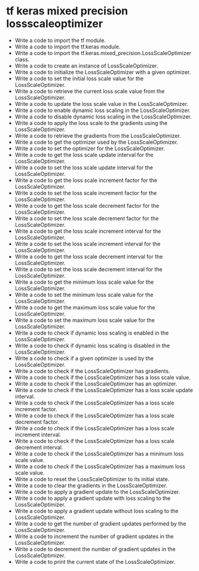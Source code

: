 # tf keras mixed precision lossscaleoptimizer

- Write a code to import the tf module.
- Write a code to import the tf.keras module.
- Write a code to import the tf.keras.mixed_precision.LossScaleOptimizer class.
- Write a code to create an instance of LossScaleOptimizer.
- Write a code to initialize the LossScaleOptimizer with a given optimizer.
- Write a code to set the initial loss scale value for the LossScaleOptimizer.
- Write a code to retrieve the current loss scale value from the LossScaleOptimizer.
- Write a code to update the loss scale value in the LossScaleOptimizer.
- Write a code to enable dynamic loss scaling in the LossScaleOptimizer.
- Write a code to disable dynamic loss scaling in the LossScaleOptimizer.
- Write a code to apply the loss scale to the gradients using the LossScaleOptimizer.
- Write a code to retrieve the gradients from the LossScaleOptimizer.
- Write a code to get the optimizer used by the LossScaleOptimizer.
- Write a code to set the optimizer for the LossScaleOptimizer.
- Write a code to get the loss scale update interval for the LossScaleOptimizer.
- Write a code to set the loss scale update interval for the LossScaleOptimizer.
- Write a code to get the loss scale increment factor for the LossScaleOptimizer.
- Write a code to set the loss scale increment factor for the LossScaleOptimizer.
- Write a code to get the loss scale decrement factor for the LossScaleOptimizer.
- Write a code to set the loss scale decrement factor for the LossScaleOptimizer.
- Write a code to get the loss scale increment interval for the LossScaleOptimizer.
- Write a code to set the loss scale increment interval for the LossScaleOptimizer.
- Write a code to get the loss scale decrement interval for the LossScaleOptimizer.
- Write a code to set the loss scale decrement interval for the LossScaleOptimizer.
- Write a code to get the minimum loss scale value for the LossScaleOptimizer.
- Write a code to set the minimum loss scale value for the LossScaleOptimizer.
- Write a code to get the maximum loss scale value for the LossScaleOptimizer.
- Write a code to set the maximum loss scale value for the LossScaleOptimizer.
- Write a code to check if dynamic loss scaling is enabled in the LossScaleOptimizer.
- Write a code to check if dynamic loss scaling is disabled in the LossScaleOptimizer.
- Write a code to check if a given optimizer is used by the LossScaleOptimizer.
- Write a code to check if the LossScaleOptimizer has gradients.
- Write a code to check if the LossScaleOptimizer has a loss scale value.
- Write a code to check if the LossScaleOptimizer has an optimizer.
- Write a code to check if the LossScaleOptimizer has a loss scale update interval.
- Write a code to check if the LossScaleOptimizer has a loss scale increment factor.
- Write a code to check if the LossScaleOptimizer has a loss scale decrement factor.
- Write a code to check if the LossScaleOptimizer has a loss scale increment interval.
- Write a code to check if the LossScaleOptimizer has a loss scale decrement interval.
- Write a code to check if the LossScaleOptimizer has a minimum loss scale value.
- Write a code to check if the LossScaleOptimizer has a maximum loss scale value.
- Write a code to reset the LossScaleOptimizer to its initial state.
- Write a code to clear the gradients in the LossScaleOptimizer.
- Write a code to apply a gradient update to the LossScaleOptimizer.
- Write a code to apply a gradient update with loss scaling to the LossScaleOptimizer.
- Write a code to apply a gradient update without loss scaling to the LossScaleOptimizer.
- Write a code to get the number of gradient updates performed by the LossScaleOptimizer.
- Write a code to increment the number of gradient updates in the LossScaleOptimizer.
- Write a code to decrement the number of gradient updates in the LossScaleOptimizer.
- Write a code to print the current state of the LossScaleOptimizer.
